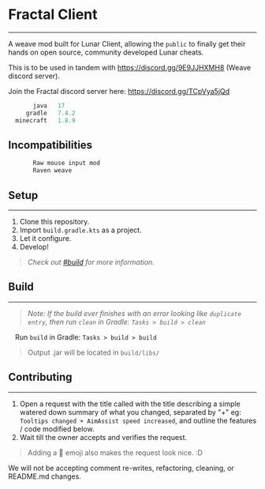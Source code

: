 # Fractal Client

---

A weave mod built for Lunar Client, allowing the `public` to finally get their hands on open source, community developed Lunar cheats.

This is to be used in tandem with https://discord.gg/9E9JJHXMH8 (Weave discord server).

Join the Fractal discord server here: https://discord.gg/TCpVya5jQd


```js
       java   17
     gradle   7.4.2
  minecraft   1.8.9
```

## Incompatibilities

```js
       Raw mouse input mod
       Raven weave
```

## Setup

---

1. Clone this repository.
2. Import `build.gradle.kts` as a project.
3. Let it configure.
4. Develop!
> *Check out [#build](#build) for more information.*

## Build

---

> *Note: If the build ever finishes with an error looking like `duplicate entry`, then run `clean` in Gradle: `Tasks > build > clean`*

&emsp;Run `build` in Gradle: `Tasks > build > build`
> Output .jar will be located in `build/libs/`

## Contributing

---

1. Open a request with the title called with the title describing a simple watered down summary of what you changed, separated by "+" eg: `Tooltips changed + AimAssist speed increased`, and outline the features / code modified below.
2. Wait till the owner accepts and verifies the request.
> Adding a :wrench: emoji also makes the request look nice. :D

We will not be accepting comment re-writes, refactoring, cleaning, or README.md changes.
